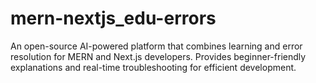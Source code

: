 # mern-nextjs_edu-errors
An open-source AI-powered platform that combines learning and error resolution for MERN and Next.js developers. Provides beginner-friendly explanations and real-time troubleshooting for efficient development.
